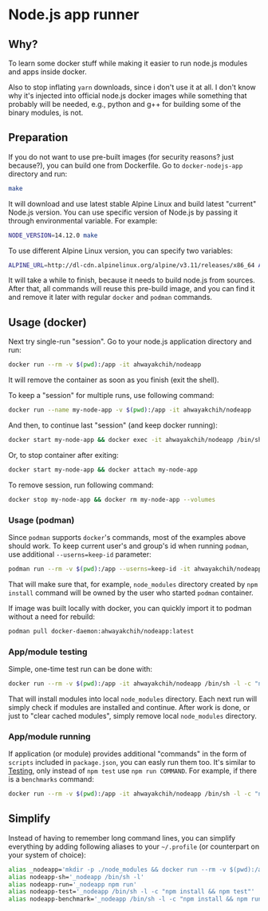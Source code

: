 Node.js app runner
==================

## Why?

To learn some docker stuff while making it easier to run node.js modules and apps inside docker.

Also to stop inflating `yarn` downloads, since i don't use it at all. I don't know why it's injected into official node.js docker images while something that probably will be needed, e.g., python and g++ for building some of the binary modules, is not.

## Preparation

If you do not want to use pre-built images (for security reasons? just because?), you can build one from Dockerfile.
Go to `docker-nodejs-app` directory and run:

```sh
make
```

It will download and use latest stable Alpine Linux and build latest "current" Node.js version.
You can use specific version of Node.js by passing it through environmental variable. For example:

```sh
NODE_VERSION=14.12.0 make
```

To use different Alpine Linux version, you can specify two variables:

```sh
ALPINE_URL=http://dl-cdn.alpinelinux.org/alpine/v3.11/releases/x86_64 ALPINE_VERSION=3.12.0 make
```

It will take a while to finish, because it needs to build node.js from sources.
After that, all commands will reuse this pre-build image, and you can find it and remove it later with regular `docker` and `podman` commands.

## Usage (docker)

Next try single-run "session". Go to your node.js application directory and run:

```sh
docker run --rm -v $(pwd):/app -it ahwayakchih/nodeapp
```

It will remove the container as soon as you finish (exit the shell).

To keep a "session" for multiple runs, use following command:

```sh
docker run --name my-node-app -v $(pwd):/app -it ahwayakchih/nodeapp
```

And then, to continue last "session" (and keep docker running):

```sh
docker start my-node-app && docker exec -it ahwayakchih/nodeapp /bin/sh -l
```

Or, to stop container after exiting:

```sh
docker start my-node-app && docker attach my-node-app
```

To remove session, run following command:

```sh
docker stop my-node-app && docker rm my-node-app --volumes
```

### Usage (podman)

Since `podman` supports `docker`'s commands, most of the examples above should work.
To keep current user's and group's id when running `podman`, use additional `--userns=keep-id` parameter:

```sh
podman run --rm -v $(pwd):/app --userns=keep-id -it ahwayakchih/nodeapp
```

That will make sure that, for example, `node_modules` directory created by `npm install` command will be owned by the user who started `podman` container.

If image was built locally with docker, you can quickly import it to podman without a need for rebuild:

```sh
podman pull docker-daemon:ahwayakchih/nodeapp:latest
```

### App/module testing

Simple, one-time test run can be done with:

```sh
docker run --rm -v $(pwd):/app -it ahwayakchih/nodeapp /bin/sh -l -c "npm install && npm test"
```

That will install modules into local `node_modules` directory. Each next run will simply check if modules are installed and continue.
After work is done, or just to "clear cached modules", simply remove local `node_modules` directory.

### App/module running

If application (or module) provides additional "commands" in the form of `scripts` included in `package.json`, you can easly run them too.
It's similar to [Testing](#appmodule-testing), only instead of `npm test` use `npm run COMMAND`. For example, if there is a `benchmarks` command:

```sh
docker run --rm -v $(pwd):/app -it ahwayakchih/nodeapp /bin/sh -l -c "npm install && npm run benchmarks"
```

## Simplify

Instead of having to remember long command lines, you can simplify everything by adding following aliases to your `~/.profile` (or counterpart on your system of choice):

```sh
alias _nodeapp='mkdir -p ./node_modules && docker run --rm -v $(pwd):/app -it ahwayakchih/nodeapp'
alias nodeapp-sh='_nodeapp /bin/sh -l'
alias nodeapp-run='_nodeapp npm run'
alias nodeapp-test='_nodeapp /bin/sh -l -c "npm install && npm test"'
alias nodeapp-benchmark='_nodeapp /bin/sh -l -c "npm install && npm run benchmarks"'
```